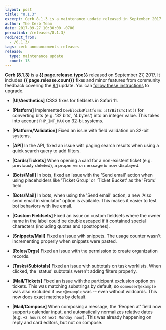```yaml
---
layout: post
title: "8.1.3"
excerpt: Cerb 8.1.3 is a maintenance update released in September 2017 with 13 fixes and minor features from community feedback.
author: The Cerb Team
date: 2017-09-27 10:30:00 -0700
permalink: /releases/8.1.3/
redirect_from:
  - /8.1.3/
tags: cerb announcements releases
release:
  type: maintenance update
  count: 13
---
```


**Cerb (8.1.3)** is a **{{ page.release.type }}** released on September 27, 2017. It includes **{{ page.release.count}}** fixes and minor features from community feedback covering the [8.1](/releases/8.1/) update.  You can [follow these instructions](/docs/upgrading/) to upgrade.

* **[UI/Aesthetics]** CSS3 fixes for fieldsets in Safari 11.

* **[Platform]** Implemented `DevblocksPlatform::strBitsToInt()` for converting bits (e.g. '32 bits', '4 bytes') into an integer value. This takes into account `PHP_INT_MAX` on 32-bit systems.

* **[Platform/Validation]** Fixed an issue with field validation on 32-bit systems.

* **[API]** In the API, fixed an issue with paging search results when using a quick search query to add filters.

* **[Cards/Tickets]** When opening a card for a non-existent ticket (e.g. previously deleted), a proper error message is now displayed.

* **[Bots/Mail]** In bots, fixed an issue with the 'Send email' action when using placeholders like 'Ticket Group' or 'Ticket Bucket' as the 'From:' field.

* **[Bots/Mail]** In bots, when using the 'Send email' action, a new 'Also send email in simulator' option is available. This makes it easier to test bot behaviors with live email.

* **[Custom Fieldsets]** Fixed an issue on custom fieldsets where the owner name in the label could be double escaped if it contained special characters (including quotes and apostrophes).

* **[Snippets/Mail]** Fixed an issue with snippets. The usage counter wasn't incrementing properly when snippets were pasted.

* **[Roles/Orgs]** Fixed an issue with the permission to create organization records.

* **[Tasks/Subtotals]** Fixed an issue with subtotals on task worklists. When clicked, the 'status' subtotals weren't adding filters properly.

* **[Mail/Tickets]** Fixed an issue with the participant exclusion option on tickets. This was matching substrings by default, so  `someuser@example` was also excluded if `user@example` was -- even without wildcards. This now does exact matches by default.

* **[Mail/Compose]** When composing a message, the 'Reopen at' field now supports calendar input, and automatically normalizes relative dates (e.g. `+2 hours` or `next Monday noon`). This was already happening on reply and card editors, but not on compose.